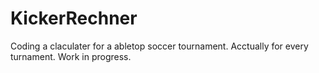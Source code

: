 # KickerRechner
Coding a claculater for a abletop soccer tournament.
Acctually for every turnament.
Work in progress.
